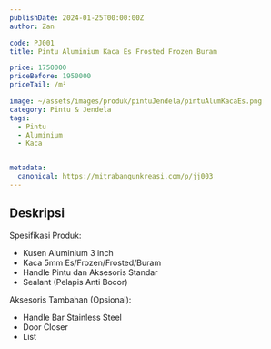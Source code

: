 ```yaml
---
publishDate: 2024-01-25T00:00:00Z
author: Zan

code: PJ001
title: Pintu Aluminium Kaca Es Frosted Frozen Buram

price: 1750000
priceBefore: 1950000
priceTail: /m²

image: ~/assets/images/produk/pintuJendela/pintuAlumKacaEs.png
category: Pintu & Jendela
tags:
  - Pintu
  - Aluminium
  - Kaca


metadata:
  canonical: https://mitrabangunkreasi.com/p/jj003
---
```


## Deskripsi

Spesifikasi Produk:
- Kusen Aluminium 3 inch
- Kaca 5mm Es/Frozen/Frosted/Buram
- Handle Pintu dan Aksesoris Standar
- Sealant (Pelapis Anti Bocor)

Aksesoris Tambahan (Opsional):
- Handle Bar Stainless Steel
- Door Closer
- List